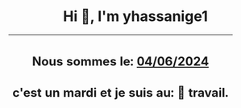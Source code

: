 <h1 align='center'>Hi 👋, I'm yhassanige1</h1>
<div align='center'>

|<h2 align='center'>Nous sommes le: <u>04/06/2024</u></h2><h2 align='center'>c'est un mardi et je suis au: 🏢 travail.</h2>|
|---
</div>